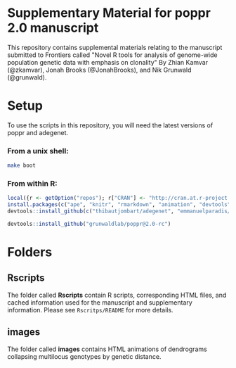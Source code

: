 # Supplementary Material for poppr 2.0 manuscript

This repository contains supplemental materials relating
to the manuscript submitted to Frontiers called "Novel R tools for analysis of genome-wide population genetic data with emphasis on clonality" By Zhian Kamvar (@zkamvar), Jonah Brooks (@JonahBrooks), and Nik Grunwald (@grunwald).

# Setup

To use the scripts in this repository, you will need the latest versions of poppr and adegenet. 

### From a unix shell:

```sh
make boot
```
### From within R:

```R
local({r <- getOption("repos"); r["CRAN"] <- "http://cran.at.r-project.org"; options(repos = r)})
install.packages(c("ape", "knitr", "rmarkdown", "animation", "devtools"))
devtools::install_github(c("thibautjombart/adegenet", "emmanuelparadis/pegas/pegas", "KlausVigo/phangorn"))

devtools::install_github("grunwaldlab/poppr@2.0-rc")
```

# Folders

## Rscripts

The folder called **Rscripts** contain R scripts, corresponding HTML files, and cached information used for the manuscript and supplementary information. Please see `Rscritps/README` for more details.

## images

The folder called **images** contains HTML animations of dendrograms collapsing multilocus genotypes by genetic distance. 
